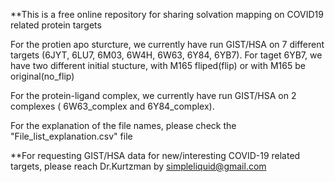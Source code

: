 
**This is a free online repository for sharing solvation mapping on COVID19 related protein targets

For the protien apo sturcture, we currently have run GIST/HSA on 7 different targets (6JYT, 6LU7, 6M03, 6W4H, 6W63, 6Y84, 6YB7). For taget 6YB7, we have two different initial stucture, with M165 fliped(flip) or with M165 be original(no_flip)

For the protein-ligand complex, we currently have run GIST/HSA on 2 complexes ( 6W63_complex and 6Y84_complex).

For the explanation of the file names, please check the "File_list_explanation.csv" file


**For requesting GIST/HSA data for new/interesting COVID-19 related targets, please reach Dr.Kurtzman by simpleliquid@gmail.com
